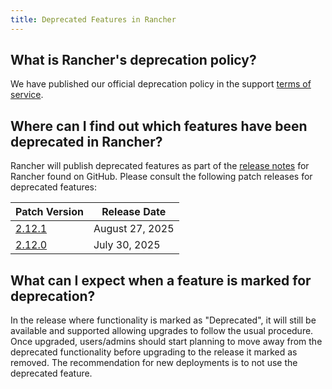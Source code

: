 ```yaml
---
title: Deprecated Features in Rancher
---
```


<head>
  <link rel="canonical" href="https://ranchermanager.docs.rancher.com/faq/deprecated-features"/>
</head>

## What is Rancher's deprecation policy?

We have published our official deprecation policy in the support [terms of service](https://rancher.com/support-maintenance-terms).

## Where can I find out which features have been deprecated in Rancher?

Rancher will publish deprecated features as part of the [release notes](https://github.com/rancher/rancher/releases) for Rancher found on GitHub. Please consult the following patch releases for deprecated features:

| Patch Version |  Release Date |
|---------------|---------------|
| [2.12.1](https://github.com/rancher/rancher/releases/tag/v2.12.1) | August 27, 2025 |
| [2.12.0](https://github.com/rancher/rancher/releases/tag/v2.12.0) | July 30, 2025 |

## What can I expect when a feature is marked for deprecation?

In the release where functionality is marked as "Deprecated", it will still be available and supported allowing upgrades to follow the usual procedure. Once upgraded, users/admins should start planning to move away from the deprecated functionality before upgrading to the release it marked as removed. The recommendation for new deployments is to not use the deprecated feature.